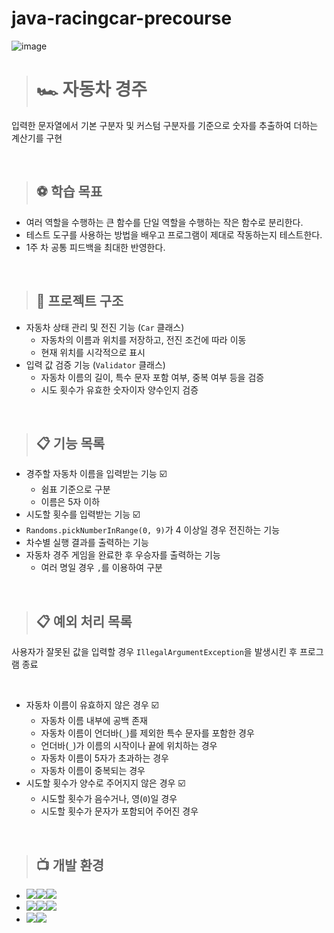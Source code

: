 # java-racingcar-precourse

![image](https://github.com/user-attachments/assets/7e5f21c4-fd8f-421f-bf5a-a0e75116beb7)

> # 🏎️ 자동차 경주
입력한 문자열에서 기본 구분자 및 커스텀 구분자를 기준으로 숫자를 추출하여 더하는 계산기를 구현

<br>

> ## ⚽ 학습 목표
- 여러 역할을 수행하는 큰 함수를 단일 역할을 수행하는 작은 함수로 분리한다.
- 테스트 도구를 사용하는 방법을 배우고 프로그램이 제대로 작동하는지 테스트한다.
- 1주 차 공통 피드백을 최대한 반영한다.

<br>

> ## 🧬 프로젝트 구조
- 자동차 상태 관리 및 전진 기능 (`Car` 클래스)
  - 자동차의 이름과 위치를 저장하고, 전진 조건에 따라 이동
  - 현재 위치를 시각적으로 표시
- 입력 값 검증 기능 (`Validator` 클래스)
  - 자동차 이름의 길이, 특수 문자 포함 여부, 중복 여부 등을 검증
  - 시도 횟수가 유효한 숫자이자 양수인지 검증

<br>

> ## 📋 기능 목록
- 경주할 자동차 이름을 입력받는 기능 ☑️
  - 쉼표 기준으로 구분
  - 이름은 5자 이하
- 시도할 횟수를 입력받는 기능 ☑️
- `Randoms.pickNumberInRange(0, 9)`가 4 이상일 경우 전진하는 기능
- 차수별 실행 결과를 출력하는 기능
- 자동차 경주 게임을 완료한 후 우승자를 출력하는 기능
  - 여러 명일 경우 `,`를 이용하여 구분

<br>

> ## 📋 예외 처리 목록
사용자가 잘못된 값을 입력할 경우 `IllegalArgumentException`을 발생시킨 후 프로그램 종료

<br>

 - 자동차 이름이 유효하지 않은 경우 ☑️
   - 자동차 이름 내부에 공백 존재
   - 자동차 이름이 언더바(`_`)를 제외한 특수 문자를 포함한 경우
   - 언더바(`_`)가 이름의 시작이나 끝에 위치하는 경우
   - 자동차 이름이 5자가 초과하는 경우
   - 자동차 이름이 중복되는 경우
 - 시도할 횟수가 양수로 주어지지 않은 경우 ☑️
   - 시도할 횟수가 음수거나, 영(`0`)일 경우
   - 시도할 횟수가 문자가 포함되어 주어진 경우

<br>

> ## 📺 개발 환경
- <img src="https://img.shields.io/badge/Build-%23121011?style=for-the-badge"><img src="https://img.shields.io/badge/Gradle-02303A?style=for-the-badge&logo=Gradle&logoColor=white"><img src="https://img.shields.io/badge/8.7-515151?style=for-the-badge">
- <img src="https://img.shields.io/badge/Language-%23121011?style=for-the-badge"><img src="https://img.shields.io/badge/java-%23ED8B00?style=for-the-badge&logo=openjdk&logoColor=white"><img src="https://img.shields.io/badge/21-515151?style=for-the-badge">
- <img src="https://img.shields.io/badge/Project Encoding-%23121011?style=for-the-badge"><img src="https://img.shields.io/badge/UTF 8-EA2328?style=for-the-badge">
